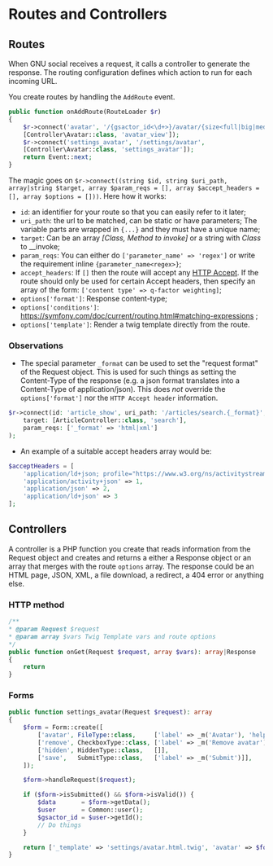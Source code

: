 # Routes and Controllers
## Routes
When GNU social receives a request, it calls a
controller to generate the response. The routing
configuration defines which action to run for each
incoming URL.

You create routes by handling the `AddRoute` event.

```php
public function onAddRoute(RouteLoader $r)
{
    $r->connect('avatar', '/{gsactor_id<\d+>}/avatar/{size<full|big|medium|small>?full}',
    [Controller\Avatar::class, 'avatar_view']);
    $r->connect('settings_avatar', '/settings/avatar',
    [Controller\Avatar::class, 'settings_avatar']);
    return Event::next;
}
```

The magic goes on `$r->connect((string $id, string $uri_path, array|string $target, array $param_reqs = [], array $accept_headers = [], array $options = []))`.
Here how it works:
* `id`: an identifier for your route so that you can easily refer to it later;
* `uri_path`: the url to be matched, can be static or have parameters;
   The variable parts are wrapped in `{...}` and they must have a unique name;
* `target`: Can be an array _[Class, Method to invoke]_ or a string with _Class_ to __invoke;
* `param_reqs`: You can either do `['parameter_name' => 'regex']` or write the requirement inline `{parameter_name<regex>}`;
* `accept_headers`: If `[]` then the route will accept any [HTTP Accept](https://developer.mozilla.org/en-US/docs/Web/HTTP/Headers/Accept).
   If the route should only be used for certain Accept headers, then specify an array of the form: `['content type' => q-factor weighting]`;
* `options['format']`: Response content-type;
* `options['conditions']`: https://symfony.com/doc/current/routing.html#matching-expressions ; 
* `options['template']`: Render a twig template directly from the route.

### Observations

* The special parameter `_format` can be used to set the "request format" of the Request object. This is used for such things as setting the Content-Type of the response (e.g. a json format translates into a Content-Type of application/json).
  This does _not_ override the `options['format']` nor the `HTTP Accept header` information.
```php
$r->connect(id: 'article_show', uri_path: '/articles/search.{_format}',
    target: [ArticleController::class, 'search'],
    param_reqs: ['_format' => 'html|xml']
);
```
* An example of a suitable accept headers array would be:
```php
$acceptHeaders = [
    'application/ld+json; profile="https://www.w3.org/ns/activitystreams"' => 0,
    'application/activity+json' => 1,
    'application/json' => 2,
    'application/ld+json' => 3
];
```

## Controllers

A controller is a PHP function you create that reads information from the Request object and creates and returns a
either a Response object or an array that merges with the route `options` array.
The response could be an HTML page, JSON, XML, a file download, a redirect, a 404 error or anything else.

### HTTP method

```php
/**
* @param Request $request
* @param array $vars Twig Template vars and route options
*/
public function onGet(Request $request, array $vars): array|Response
{
    return 
}
```

### Forms

```php
public function settings_avatar(Request $request): array
{
    $form = Form::create([
        ['avatar', FileType::class,     ['label' => _m('Avatar'), 'help' => _m('You can upload your personal avatar. The maximum file size is 2MB.'), 'multiple' => false, 'required' => false]],
        ['remove', CheckboxType::class, ['label' => _m('Remove avatar'), 'help' => _m('Remove your avatar and use the default one'), 'required' => false, 'value' => false]],
        ['hidden', HiddenType::class,   []],
        ['save',   SubmitType::class,   ['label' => _m('Submit')]],
    ]);

    $form->handleRequest($request);

    if ($form->isSubmitted() && $form->isValid()) {
        $data       = $form->getData();
        $user       = Common::user();
        $gsactor_id = $user->getId();
        // Do things
    }

    return ['_template' => 'settings/avatar.html.twig', 'avatar' => $form->createView()];
}
```